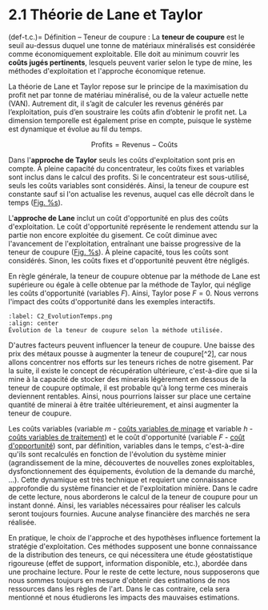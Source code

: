 # 2.1 Théorie de Lane et Taylor

(def-t.c.)=
Définition – Teneur de coupure
: La **teneur de coupure** est le seuil au-dessus duquel une tonne de matériaux minéralisés est considérée comme économiquement exploitable. Elle doit au minimum couvrir les **coûts jugés pertinents**, lesquels peuvent varier selon le type de mine, les méthodes d'exploitation et l'approche économique retenue.


La théorie de Lane et Taylor repose sur le principe de la maximisation du profit net par tonne de matériau minéralisé, ou de la valeur actuelle nette (VAN).
Autrement dit, il s’agit de calculer les revenus générés par l’exploitation, puis d’en soustraire les coûts afin d’obtenir le profit net.
La dimension temporelle est également prise en compte, puisque le système est dynamique et évolue au fil du temps.

$$\text{Profits} = \text{Revenus} - \text{Coûts}$$

Dans l'**approche de Taylor** seuls les coûts d'exploitation sont pris
en compte. À pleine capacité du concentrateur, les coûts fixes et
variables sont inclus dans le calcul des profits. Si le concentrateur
est sous-utilisé, seuls les coûts variables sont considérés. Ainsi, la
teneur de coupure est constante sauf si l'on actualise les revenus,
auquel cas elle décroît dans le temps
([Fig. %s](#C2_EvolutionTemps.png)).

L'**approche de Lane** inclut un coût d'opportunité en plus des coûts
d'exploitation. Le coût d'opportunité représente le rendement attendu
sur la partie non encore exploitée du gisement. Ce coût diminue avec
l'avancement de l'exploitation, entraînant une baisse progressive de la
teneur de coupure
([Fig. %s](#C2_EvolutionTemps.png)). À pleine capacité, tous les coûts sont
considérés. Sinon, les coûts fixes et d'opportunité peuvent être
négligés.

En règle générale, la teneur de coupure obtenue par la méthode de Lane
est supérieure ou égale à celle obtenue par la méthode de Taylor, qui
néglige les coûts d'opportunité (variables $F$). Ainsi, Taylor pose
$F = 0$. Nous verrons l'impact des coûts d'opportunité dans les
exemples interactifs.

```{figure} images/C2_EvolutionTemps.png
:label: C2_EvolutionTemps.png
:align: center 
Évolution de la teneur de coupure selon la méthode utilisée.
```

D'autres facteurs peuvent influencer la teneur de coupure. Une baisse
des prix des métaux pousse à augmenter la teneur de coupure[^2], car
nous allons concentrer nos efforts sur les teneurs riches de notre
gisement. Par la suite, il existe le concept de récupération ultérieure,
c'est-à-dire que si la mine à la capacité de stocker des minerais
légèrement en dessous de la teneur de coupure optimale, il est probable
qu'à long terme ces minerais deviennent rentables. Ainsi, nous pourrions
laisser sur place une certaine quantité de minerai à être traitée
ultérieurement, et ainsi augmenter la teneur de coupure.

Les coûts variables (variable $m$ - [coûts variables de minage](#var-m) et variable $h$ - [coûts variables de traitement](#var-h)) et le coût d'opportunité (variable
$F$ -  [coût d'opportunité](#var-F)) sont, par définition, variables dans le temps, c'est-à-dire qu'ils
sont recalculés en fonction de l'évolution du système minier
(agrandissement de la mine, découvertes de nouvelles zones exploitables,
dysfonctionnement des équipements, évolution de la demande du marché,
\...). Cette dynamique est très technique et requiert une connaissance
approfondie du système financier et de l'exploitation minière. Dans le
cadre de cette lecture, nous aborderons le calcul de la teneur de
coupure pour un instant donné. Ainsi, les variables nécessaires pour
réaliser les calculs seront toujours fournies. Aucune analyse financière
des marchés ne sera réalisée.

En pratique, le choix de l'approche et des hypothèses influence
fortement la stratégie d'exploitation. Ces méthodes supposent une bonne
connaissance de la distribution des teneurs, ce qui nécessitera une
étude géostatistique rigoureuse (effet de support, information
disponible, etc.), abordée dans une prochaine lecture. Pour le reste de
cette lecture, nous supposerons que nous sommes toujours en mesure
d'obtenir des estimations de nos ressources dans les règles de l'art.
Dans le cas contraire, cela sera mentionné et nous étudierons les
impacts des mauvaises estimations.